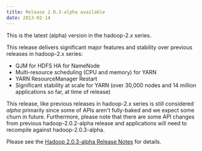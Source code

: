 ```yaml
---
title: Release 2.0.3-alpha available
date: 2013-02-14
---
```

<!---
  Licensed under the Apache License, Version 2.0 (the "License");
  you may not use this file except in compliance with the License.
  You may obtain a copy of the License at

   http://www.apache.org/licenses/LICENSE-2.0

  Unless required by applicable law or agreed to in writing, software
  distributed under the License is distributed on an "AS IS" BASIS,
  WITHOUT WARRANTIES OR CONDITIONS OF ANY KIND, either express or implied.
  See the License for the specific language governing permissions and
  limitations under the License. See accompanying LICENSE file.
-->

This is the latest (alpha) version in the hadoop-2.x series.

This release delivers significant major features and stability over
previous releases in hadoop-2.x series:

-   QJM for HDFS HA for NameNode
-   Multi-resource scheduling (CPU and memory) for YARN
-   YARN ResourceManager Restart
-   Significant stability at scale for YARN (over 30,000 nodes and 14
million applications so far, at time of release)

This release, like previous releases in hadoop-2.x series is still
considered *alpha* primarily since some of APIs aren't fully-baked and
we expect some churn in future. Furthermore, please note that there are
some API changes from previous hadoop-2.0.2-alpha release and
applications will need to recompile against hadoop-2.0.3-alpha.

Please see the [Hadoop 2.0.3-alpha Release
Notes](http://hadoop.apache.org/docs/r2.0.3-alpha/hadoop-project-dist/hadoop-common/releasenotes.html)
for details.

